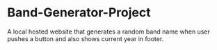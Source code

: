 # Band-Generator-Project
A local hosted website that generates a random band name when user pushes a button and also shows current year in footer.
